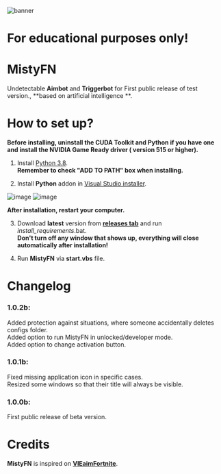 ![banner](https://repository-images.githubusercontent.com/601511587/ca4e45bf-d174-4e64-9793-d03468a8604d)

# For educational purposes only!

# MistyFN

Undetectable **Aimbot** and **Triggerbot** for First public release of test version., **based on artificial intelligence
**.

# How to set up?

**Before installing, uninstall the CUDA Toolkit and Python if you have one and install the NVIDIA Game Ready driver (
version 515 or higher).**

1. Install [Python 3.8](https://www.python.org/ftp/python/3.8.0/python-3.8.0-amd64.exe).\
   **Remember to check "ADD TO PATH" box when installing.**

2. Install **Python** addon in [Visual Studio installer](https://visualstudio.microsoft.com/pl/free-developer-offers/).

![image](https://user-images.githubusercontent.com/118010017/209166455-c85d95a3-f8ef-4234-9f7d-f4e057761392.png)
![image](https://user-images.githubusercontent.com/118010017/210354285-03075466-5fb5-4d1d-b8d5-f6a4c2fd17c0.png)

**After installation, restart your computer.**

3. Download **latest** version from **[releases tab](https://github.com/MistyAI/MistyFN/releases/latest)** and run
   *install_requirements*.bat.\
   **Don't turn off any window that shows up, everything will close automatically after installation!**

4. Run **MistyFN** via **start.vbs** file.

# Changelog

### 1.0.2b:

Added protection against situations, where someone accidentally deletes configs folder. \
Added option to run MistyFN in unlocked/developer mode. \
Added option to change activation button.

### 1.0.1b:

Fixed missing application icon in specific cases. \
Resized some windows so that their title will always be visible.

### 1.0.0b:

First public release of beta version.

# Credits

**MistyFN** is inspired on **[VIEaimFortnite](https://github.com/mikusgszyp/VIEaimFortnite)**.
